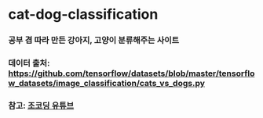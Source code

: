 # cat-dog-classification
### 공부 겸 따라 만든 강아지, 고양이 분류해주는 사이트  
### 데이터 출처: https://github.com/tensorflow/datasets/blob/master/tensorflow_datasets/image_classification/cats_vs_dogs.py  
### 참고: [조코딩 유튜브](https://www.youtube.com/channel/UCQNE2JmbasNYbjGAcuBiRRg)  
